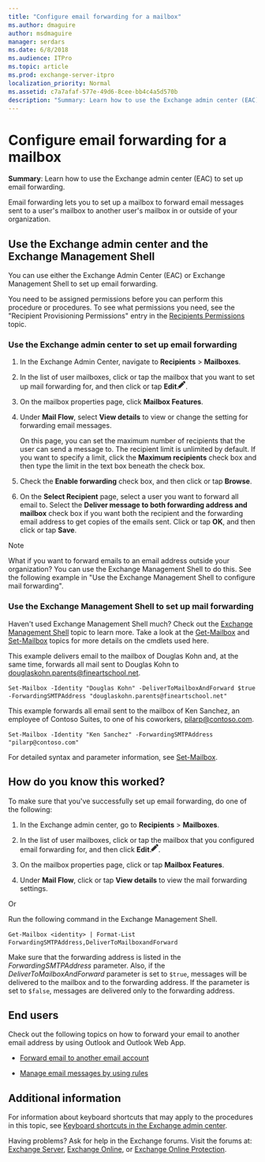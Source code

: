 ```yaml
---
title: "Configure email forwarding for a mailbox"
ms.author: dmaguire
author: msdmaguire
manager: serdars
ms.date: 6/8/2018
ms.audience: ITPro
ms.topic: article
ms.prod: exchange-server-itpro
localization_priority: Normal
ms.assetid: c7a7afaf-577e-49d6-8cee-bb4c4a5d570b
description: "Summary: Learn how to use the Exchange admin center (EAC) to set up email forwarding."
---
```


# Configure email forwarding for a mailbox

 **Summary**: Learn how to use the Exchange admin center (EAC) to set up email forwarding.
  
Email forwarding lets you to set up a mailbox to forward email messages sent to a user's mailbox to another user's mailbox in or outside of your organization.
  
## Use the Exchange admin center and the Exchange Management Shell

You can use either the Exchange Admin Center (EAC) or Exchange Management Shell to set up email forwarding.
  
You need to be assigned permissions before you can perform this procedure or procedures. To see what permissions you need, see the "Recipient Provisioning Permissions" entry in the [Recipients Permissions](../../permissions/feature-permissions/recipient-permissions.md) topic. 
  
### Use the Exchange admin center to set up email forwarding

1. In the Exchange Admin Center, navigate to **Recipients** \> **Mailboxes**.
    
2. In the list of user mailboxes, click or tap the mailbox that you want to set up mail forwarding for, and then click or tap **Edit**![Edit icon](../../media/ITPro_EAC_EditIcon.png).
    
3. On the mailbox properties page, click **Mailbox Features**.
    
4. Under **Mail Flow**, select **View details** to view or change the setting for forwarding email messages. 
    
    On this page, you can set the maximum number of recipients that the user can send a message to. The recipient limit is unlimited by default. If you want to specify a limit, click the **Maximum recipients** check box and then type the limit in the text box beneath the check box. 
    
5. Check the **Enable forwarding** check box, and then click or tap **Browse**.
    
6. On the **Select Recipient** page, select a user you want to forward all email to. Select the **Deliver message to both forwarding address and mailbox** check box if you want both the recipient and the forwarding email address to get copies of the emails sent. Click or tap **OK**, and then click or tap **Save**.
    
> [!NOTE]
> What if you want to forward emails to an email address outside your organization? You can use the Exchange Management Shell to do this. See the following example in "Use the Exchange Management Shell to configure mail forwarding". 
  
### Use the Exchange Management Shell to set up mail forwarding

Haven't used Exchange Management Shell much? Check out the [Exchange Management Shell](http://technet.microsoft.com/library/925ad66f-2f05-4269-9923-c353d9c19312.aspx) topic to learn more. Take a look at the [Get-Mailbox](http://technet.microsoft.com/library/8a5a6eb9-4a75-47f9-ae3b-a3ba251cf9a8.aspx) and [Set-Mailbox](http://technet.microsoft.com/library/a0d413b9-d949-4df6-ba96-ac0906dedae2.aspx) topics for more details on the cmdlets used here. 
  
This example delivers email to the mailbox of Douglas Kohn and, at the same time, forwards all mail sent to Douglas Kohn to douglaskohn.parents@fineartschool.net.
  
```
Set-Mailbox -Identity "Douglas Kohn" -DeliverToMailboxAndForward $true -ForwardingSMTPAddress "douglaskohn.parents@fineartschool.net" 
```

This example forwards all email sent to the mailbox of Ken Sanchez, an employee of Contoso Suites, to one of his coworkers, pilarp@contoso.com.
  
```
Set-Mailbox -Identity "Ken Sanchez" -ForwardingSMTPAddress "pilarp@contoso.com"
```

For detailed syntax and parameter information, see [Set-Mailbox](http://technet.microsoft.com/library/a0d413b9-d949-4df6-ba96-ac0906dedae2.aspx).
  
## How do you know this worked?

To make sure that you've successfully set up email forwarding, do one of the following:
  
1. In the Exchange admin center, go to **Recipients** \> **Mailboxes**.
    
2. In the list of user mailboxes, click or tap the mailbox that you configured email forwarding for, and then click **Edit**![Edit icon](../../media/ITPro_EAC_EditIcon.png).
    
3. On the mailbox properties page, click or tap **Mailbox Features**.
    
4. Under **Mail Flow**, click or tap **View details** to view the mail forwarding settings. 
    
Or
  
Run the following command in the Exchange Management Shell.
  
```
Get-Mailbox <identity> | Format-List ForwardingSMTPAddress,DeliverToMailboxandForward
```

Make sure that the forwarding address is listed in the _ForwardingSMTPAddress_ parameter. Also, if the _DeliverToMailboxAndForward_ parameter is set to `$true`, messages will be delivered to the mailbox and to the forwarding address. If the parameter is set to `$false`, messages are delivered only to the forwarding address.
  
## End users

Check out the following topics on how to forward your email to another email address by using Outlook and Outlook Web App.
  
- [Forward email to another email account](https://go.microsoft.com/fwlink/p/?LinkId=510866)
    
- [Manage email messages by using rules](https://go.microsoft.com/fwlink/p/?LinkId=510869)
    
## Additional information

For information about keyboard shortcuts that may apply to the procedures in this topic, see [Keyboard shortcuts in the Exchange admin center](../../about-documentation/exchange-admin-center-keyboard-shortcuts.md).
  
Having problems? Ask for help in the Exchange forums. Visit the forums at: [Exchange Server](https://go.microsoft.com/fwlink/p/?linkId=60612), [Exchange Online](https://go.microsoft.com/fwlink/p/?linkId=267542), or [Exchange Online Protection](https://go.microsoft.com/fwlink/p/?linkId=285351).
  

